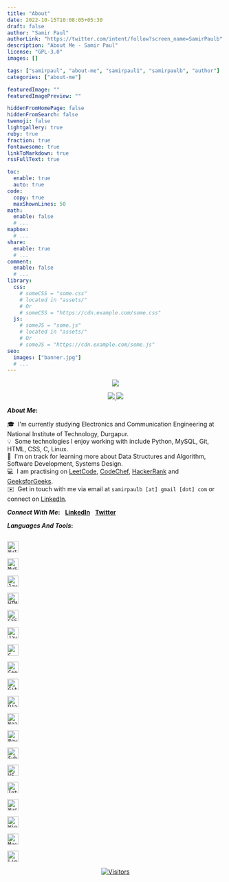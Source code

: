 ```yaml
---
title: "About"
date: 2022-10-15T10:08:05+05:30
draft: false
author: "Samir Paul"
authorLink: "https://twitter.com/intent/follow?screen_name=SamirPaulb"
description: "About Me - Samir Paul"
license: "GPL-3.0"
images: []

tags: ["samirpaul", "about-me", "samirpaul1", "samirpaulb", "author"]
categories: ["about-me"]

featuredImage: ""
featuredImagePreview: ""

hiddenFromHomePage: false
hiddenFromSearch: false
twemoji: false
lightgallery: true
ruby: true
fraction: true
fontawesome: true
linkToMarkdown: true
rssFullText: true

toc:
  enable: true
  auto: true
code:
  copy: true
  maxShownLines: 50
math:
  enable: false
  # ...
mapbox:
  # ...
share:
  enable: true
  # ...
comment:
  enable: false
  # ...
library:
  css:
    # someCSS = "some.css"
    # located in "assets/"
    # Or
    # someCSS = "https://cdn.example.com/some.css"
  js:
    # someJS = "some.js"
    # located in "assets/"
    # Or
    # someJS = "https://cdn.example.com/some.js"
seo:
  images: ["banner.jpg"]
  # ...
---
```




<p align="center">
  <a href="#"> <img src="/assets/welcome.svg"/> </a>
</p>


<p align="center">
  <a href="#"> <img src="/assets/samir.svg"/> <img src="/assets/paul.svg"/> </a>
</p>



<b>*About Me*:</b> 

  🎓 &nbsp;I'm currently studying Electronics and Communication Engineering at National Institute of Technology, Durgapur.\
  💡 &nbsp;Some technologies I enjoy working with include Python, MySQL, Git, HTML, CSS, C, Linux.\
  🌱 &nbsp;I'm on track for learning more about Data Structures and Algorithm, Software Development, Systems Design.\
  💻 &nbsp;I am practising on [LeetCode](https://leetcode.com/samirpaul1), [CodeChef](https://www.codechef.com/users/samirpaul1), [HackerRank](https://www.hackerrank.com/samirpaul1) and [GeeksforGeeks](https://auth.geeksforgeeks.org/user/samirpaul1/practice).\
  ✉️ &nbsp;Get in touch with me via email at ```samirpaulb [at] gmail [dot] com``` or connect on [LinkedIn](https://www.linkedin.com/in/SamirPaul). 


<b>*Connect With Me*:</b> &nbsp;
[**LinkedIn**](https://www.linkedin.com/in/SamirPaul) &nbsp; [**Twitter**](https://twitter.com/SamirPaulb)


  
<b>*Languages And Tools*:</b>
  
<b> </b>  

<p align="center">
  
[<code  >
<img alt="Python" width="26px" src="https://raw.githubusercontent.com/SamirPaulb/assets/main/python.png">
</code>](#)
[<code >
<img alt="MySQL" width="26px" src="https://raw.githubusercontent.com/SamirPaulb/assets/main/mysql.png">
</code>](#)
[<code >
<img alt="Java" width="26px" src="https://raw.githubusercontent.com/SamirPaulb/assets/main/java.png">
</code>](#)
[<code >
<img alt="HTML5" width="26px" src="https://raw.githubusercontent.com/SamirPaulb/assets/main/html.png">
</code>](#)
[<code >
<img alt="CSS3" width="26px" src="https://raw.githubusercontent.com/SamirPaulb/assets/main/css.png">
</code>](#)
[<code >
<img alt="JavaScript" width="26px" src="https://raw.githubusercontent.com/SamirPaulb/assets/main/javascript.png" />
</code>](#)
[<code >
<img alt="C" width="26px" src="https://raw.githubusercontent.com/SamirPaulb/assets/main/c.png" />
</code>](#)
[<code >
<img alt="C++" width="26px" src="https://raw.githubusercontent.com/SamirPaulb/assets/main/cpp.png" />
</code>](#)
[<code >
<img alt="Git" width="26px" src="https://raw.githubusercontent.com/SamirPaulb/assets/main/git.png">
</code>](#)
[<code >
<img alt="Django" width="26px" src="https://raw.githubusercontent.com/SamirPaulb/assets/main/django.png">
</code>](#)
[<code >
<img alt="ReactJS" width="26px" src="https://raw.githubusercontent.com/SamirPaulb/assets/main/react.png">
</code>](#)
[<code >
<img alt="Powershell" width="26px" src="https://raw.githubusercontent.com/SamirPaulb/assets/main/powershell.png">
</code>](#)
[<code >
<img alt="Sublime" width="26px" src="https://raw.githubusercontent.com/SamirPaulb/assets/main/sublime.png">
</code>](#)
[<code >
<img alt="VS-Code" width="26px" src="https://raw.githubusercontent.com/SamirPaulb/assets/main/vscode.png" />
</code>](#)
[<code >
<img alt="Intellij" width="26px" src="https://raw.githubusercontent.com/SamirPaulb/assets/main/intelejidea.png" />
</code>](#)
[<code >
<img alt="Pycharm" width="26px" src="https://raw.githubusercontent.com/SamirPaulb/assets/main/pycharm.png" />
</code>](#)
[<code >
<img alt="Windows" width="26px" src="https://raw.githubusercontent.com/SamirPaulb/assets/main/windows.png">
</code>](#)
[<code >
<img alt="MacOS" width="26px" src="https://raw.githubusercontent.com/SamirPaulb/assets/main/macos.png">
</code>](#)
[<code>
<img alt="Linux" width="26px" src="https://raw.githubusercontent.com/SamirPaulb/assets/main/linux.png">
</code>](#)

</p>  

  
<p align=center>                           
  <a href="https://github.com/SamirPaul1"><img align=center  src="https://visitor-badge.laobi.icu/badge?page_id=sabesansathananthan.sabesansathananthan" alt="Visitors"></a>     
</p>
